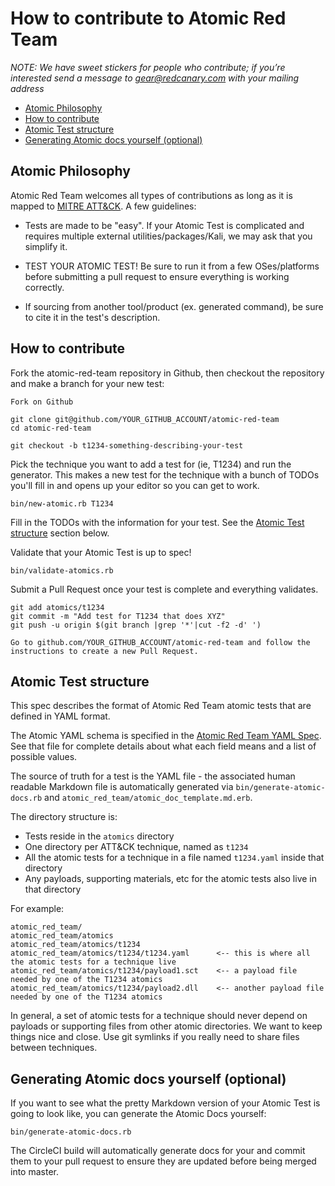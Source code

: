 # How to contribute to Atomic Red Team
*NOTE: We have sweet stickers for people who contribute; if you’re interested send a message to 
gear@redcanary.com with your mailing address*

- [Atomic Philosophy](#atomic-philosophy)
- [How to contribute](#how-to-contribute)
- [Atomic Test structure](#atomic-test-structure)
- [Generating Atomic docs yourself (optional)](#generating-atomic-docs-yourself--optional-)

## Atomic Philosophy
Atomic Red Team welcomes all types of contributions as long as it is mapped to [MITRE ATT&CK](https://attack.mitre.org/wiki/Main_Page). A few guidelines:

- Tests are made to be "easy". If your Atomic Test is complicated and requires multiple external utilities/packages/Kali, we may ask that you simplify it.

- TEST YOUR ATOMIC TEST! Be sure to run it from a few OSes/platforms before submitting a pull request to ensure everything is working correctly.

- If sourcing from another tool/product (ex. generated command), be sure to cite it in the test's description.

## How to contribute
Fork the atomic-red-team repository in Github, then checkout the repository and make a branch for your new test:
```
Fork on Github

git clone git@github.com/YOUR_GITHUB_ACCOUNT/atomic-red-team
cd atomic-red-team

git checkout -b t1234-something-describing-your-test
```

Pick the technique you want to add a test for (ie, T1234) and run the generator. This makes 
a new test for the technique with a bunch of TODOs you'll fill in and opens up your editor
so you can get to work.

```
bin/new-atomic.rb T1234
```



Fill in the TODOs with the information for your test. See the [Atomic Test structure](#atomic-test-structure) section below.

Validate that your Atomic Test is up to spec!

```
bin/validate-atomics.rb
```

Submit a Pull Request once your test is complete and everything validates.
```
git add atomics/t1234
git commit -m "Add test for T1234 that does XYZ"
git push -u origin $(git branch |grep '*'|cut -f2 -d' ')

Go to github.com/YOUR_GITHUB_ACCOUNT/atomic-red-team and follow the instructions to create a new Pull Request.
```

## Atomic Test structure
This spec describes the format of Atomic Red Team atomic tests that are defined in YAML format. 

The Atomic YAML schema is specified in the [Atomic Red Team YAML Spec](atomic_red_team/spec.yaml). See that
file for complete details about what each field means and a list of possible values.

The source of truth for a test is the YAML file - the associated human readable Markdown file is automatically 
generated via `bin/generate-atomic-docs.rb` and `atomic_red_team/atomic_doc_template.md.erb`.

The directory structure is:
- Tests reside in the `atomics` directory
- One directory per ATT&CK technique, named as `t1234`
- All the atomic tests for a technique in a file named `t1234.yaml` inside that directory
- Any payloads, supporting materials, etc for the atomic tests also live in that directory

For example:

```
atomic_red_team/
atomic_red_team/atomics
atomic_red_team/atomics/t1234
atomic_red_team/atomics/t1234/t1234.yaml      <-- this is where all the atomic tests for a technique live
atomic_red_team/atomics/t1234/payload1.sct    <-- a payload file needed by one of the T1234 atomics
atomic_red_team/atomics/t1234/payload2.dll    <-- another payload file needed by one of the T1234 atomics
```

In general, a set of atomic tests for a technique should never depend on payloads
or supporting files from other atomic directories. We want to keep things nice and close.
Use git symlinks if you really need to share files between techniques.

## Generating Atomic docs yourself (optional)
If you want to see what the pretty Markdown version of your Atomic Test is going to look like, 
you can generate the Atomic Docs yourself:

```
bin/generate-atomic-docs.rb
```

The CircleCI build will automatically generate docs for your and commit them to your 
pull request to ensure they are updated before being merged into master.